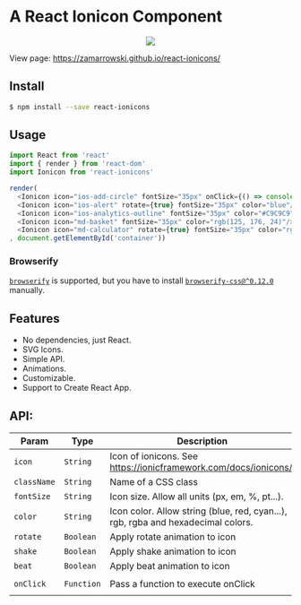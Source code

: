 # A React Ionicon Component

<p align="center">
  <img src="https://raw.githubusercontent.com/zamarrowski/react-ionicons/master/ionicons-logo.png">
</p>

View page: https://zamarrowski.github.io/react-ionicons/

## Install

```sh
$ npm install --save react-ionicons
```

## Usage

```js
import React from 'react'
import { render } from 'react-dom'
import Ionicon from 'react-ionicons'

render(
  <Ionicon icon="ios-add-circle" fontSize="35px" onClick={() => console.log('Hi!')} color="red"/>
  <Ionicon icon="ios-alert" rotate={true} fontSize="35px" color="blue"/>
  <Ionicon icon="ios-analytics-outline" fontSize="35px" color="#C9C9C9"/>
  <Ionicon icon="md-basket" fontSize="35px" color="rgb(125, 176, 24)"/>
  <Ionicon icon="md-calculator" rotate={true} fontSize="35px" color="rgb(125, 176, 24)"/>
, document.getElementById('container'))
```

### Browserify

[`browserify`](https://npmjs.com/packages/browserify) is supported, but you have to install [`browserify-css@^0.12.0`](https://npmjs.com/packages/browserify-css) manually.

## Features

* No dependencies, just React.
* SVG Icons.
* Simple API.
* Animations.
* Customizable.
* Support to Create React App.

## API:

| Param | Type | Description | Example |
| --- | --- | --- | --- |
| `icon` | `String` | Icon of ionicons. See https://ionicframework.com/docs/ionicons/. | `icon="ion-home"` |
| `className` | `String` | Name of a CSS class | `className="myClass"` |
| `fontSize` | `String` | Icon size. Allow all units (px, em, %, pt...). | `fontSize="35px"` |
| `color` | `String` | Icon color. Allow string (blue, red, cyan...), rgb, rgba and hexadecimal colors. | `color="#C9C9C9"` |
| `rotate` | `Boolean` | Apply rotate animation to icon | `rotate={true}` |
| `shake` | `Boolean` | Apply shake animation to icon | `shake={true}` |
| `beat` | `Boolean` | Apply beat animation to icon | `beat={true}` |
| `onClick` | `Function` | Pass a function to execute onClick | `onClick={() => console.log('Hi!')}` |

